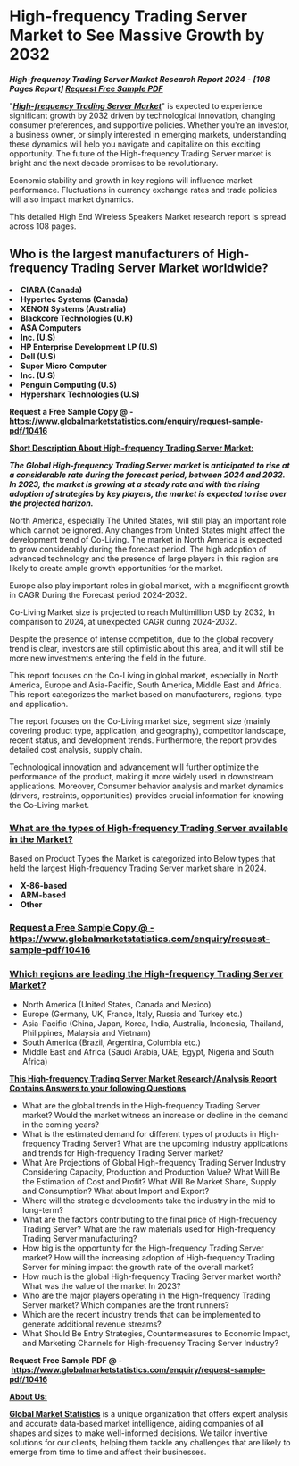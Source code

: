 <h1>High-frequency Trading Server Market to See Massive Growth by 2032</h1><p><em><strong>High-frequency Trading Server Market Research Report 2024</strong></em>&nbsp;-&nbsp;<em><strong>[108 Pages Report] </strong></em><em><strong><a href="https://www.globalmarketstatistics.com/enquiry/request-sample-pdf/10416">Request Free Sample PDF</a></strong></em></p><p>"<a style="font-style: italic; font-weight: bold;" href="https://www.globalmarketstatistics.com/market-reports/high-frequency-trading-server-market-10416">High-frequency Trading Server Market</a>" is expected to experience significant growth by 2032 driven by technological innovation, changing consumer preferences, and supportive policies. Whether you're an investor, a business owner, or simply interested in emerging markets, understanding these dynamics will help you navigate and capitalize on this exciting opportunity. The future of the&nbsp;High-frequency Trading Server market is bright and the next decade promises to be revolutionary.</p><p>Economic stability and growth in key regions will influence market performance. Fluctuations in currency exchange rates and trade policies will also impact market dynamics.</p><p>This detailed&nbsp;High End Wireless Speakers Market research report is spread across 108 pages.</p><h2><strong>Who is the largest manufacturers of High-frequency Trading Server Market worldwide?</strong></h2><p><strong><li>CIARA (Canada)<li>Hypertec Systems (Canada)<li>XENON Systems (Australia)<li>Blackcore Technologies (U.K)<li>ASA Computers<li>Inc. (U.S)<li>HP Enterprise Development LP (U.S)<li>Dell (U.S)<li>Super Micro Computer<li>Inc. (U.S)<li>Penguin Computing (U.S)<li>Hypershark Technologies (U.S)</strong></p><p><strong>Request a Free Sample Copy @ - <a href="https://www.globalmarketstatistics.com/enquiry/request-sample-pdf/10416">https://www.globalmarketstatistics.com/enquiry/request-sample-pdf/10416</a></strong></p><p><strong><u>Short Description About High-frequency Trading Server Market:</u></strong></p><p><strong><em>The Global High-frequency Trading Server market is anticipated to rise at a considerable rate during the forecast period, between 2024 and 2032. In 2023, the market is growing at a steady rate and with the rising adoption of strategies by key players, the market is expected to rise over the projected horizon.</em></strong></p><p>North America, especially The United States, will still play an important role which cannot be ignored. Any changes from United States might affect the development trend of Co-Living. The market in North America is expected to grow considerably during the forecast period. The high adoption of advanced technology and the presence of large players in this region are likely to create ample growth opportunities for the market.</p><p>Europe also play important roles in global market, with a magnificent growth in CAGR During the Forecast period 2024-2032.</p><p>Co-Living Market size is projected to reach Multimillion USD by 2032, In comparison to 2024, at unexpected CAGR during 2024-2032.</p><p>Despite the presence of intense competition, due to the global recovery trend is clear, investors are still optimistic about this area, and it will still be more new investments entering the field in the future.</p><p>This report focuses on the Co-Living in global market, especially in North America, Europe and Asia-Pacific, South America, Middle East and Africa. This report categorizes the market based on manufacturers, regions, type and application.</p><p>The report focuses on the Co-Living market size, segment size (mainly covering product type, application, and geography), competitor landscape, recent status, and development trends. Furthermore, the report provides detailed cost analysis, supply chain.</p><p>Technological innovation and advancement will further optimize the performance of the product, making it more widely used in downstream applications. Moreover, Consumer behavior analysis and market dynamics (drivers, restraints, opportunities) provides crucial information for knowing the Co-Living market.</p><h3 class="rank-math-question "><span style="text-decoration: underline;">What are the types of High-frequency Trading Server available in the Market?</span></h3><p>Based on Product Types the Market is categorized into Below types that held the largest High-frequency Trading Server market share In 2024.</p><p><strong><li>X-86-based<li>ARM-based<li>Other</strong></p><h3 class="rank-math-question "><span style="text-decoration: underline;">Request a Free Sample Copy @ - <a href="https://www.globalmarketstatistics.com/enquiry/request-sample-pdf/10416">https://www.globalmarketstatistics.com/enquiry/request-sample-pdf/10416</a></span></h3><h3 class="rank-math-question "><span style="text-decoration: underline;">Which regions are leading the High-frequency Trading Server Market?</span></h3><ul><li>North America (United States, Canada and Mexico)</li><li>Europe (Germany, UK, France, Italy, Russia and Turkey etc.)</li><li>Asia-Pacific (China, Japan, Korea, India, Australia, Indonesia, Thailand, Philippines, Malaysia and Vietnam)</li><li>South America (Brazil, Argentina, Columbia etc.)</li><li>Middle East and Africa (Saudi Arabia, UAE, Egypt, Nigeria and South Africa)</li></ul><p><strong><u>This High-frequency Trading Server Market Research/Analysis Report Contains Answers to your following Questions</u></strong></p><ul><li>What are the global trends in the High-frequency Trading Server market? Would the market witness an increase or decline in the demand in the coming years?</li><li>What is the estimated demand for different types of products in High-frequency Trading Server? What are the upcoming industry applications and trends for High-frequency Trading Server market?</li><li>What Are Projections of Global High-frequency Trading Server Industry Considering Capacity, Production and Production Value? What Will Be the Estimation of Cost and Profit? What Will Be Market Share, Supply and Consumption? What about Import and Export?</li><li>Where will the strategic developments take the industry in the mid to long-term?</li><li>What are the factors contributing to the final price of High-frequency Trading Server? What are the raw materials used for High-frequency Trading Server manufacturing?</li><li>How big is the opportunity for the High-frequency Trading Server market? How will the increasing adoption of High-frequency Trading Server for mining impact the growth rate of the overall market?</li><li>How much is the global High-frequency Trading Server market worth? What was the value of the market In 2023?</li><li>Who are the major players operating in the High-frequency Trading Server market? Which companies are the front runners?</li><li>Which are the recent industry trends that can be implemented to generate additional revenue streams?</li><li>What Should Be Entry Strategies, Countermeasures to Economic Impact, and Marketing Channels for High-frequency Trading Server Industry?</li></ul><p><strong>Request Free Sample PDF @ -&nbsp;<a href="https://www.globalmarketstatistics.com/enquiry/request-sample-pdf/10416">https://www.globalmarketstatistics.com/enquiry/request-sample-pdf/10416</a></strong></p><p><strong><u>About Us:</u></strong></p><p><strong><a href="https://www.globalmarketstatistics.com/">Global Market Statistics</a></strong> is a unique organization that offers expert analysis and accurate data-based market intelligence, aiding companies of all shapes and sizes to make well-informed decisions. We tailor inventive solutions for our clients, helping them tackle any challenges that are likely to emerge from time to time and affect their businesses.</p>
